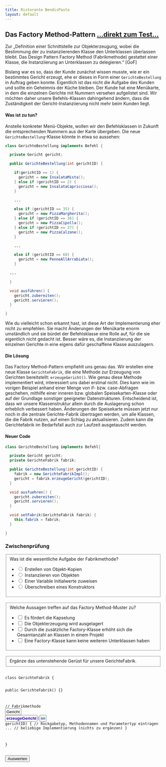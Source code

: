 ```yaml
---
title: Ristorante BendisPasta
layout: default
---
```


<h2>Das Factory Method-Pattern <a class="testjump" href="#factoryForm">...direkt zum Test...</a></h2>

<p class="note">
    Zur „Definition einer Schnittstelle zur Objekterzeugung, wobei die Bestimmung der zu instanziierenden Klasse den Unterklassen überlassen bleibt. Das Design Pattern Factory Method (Fabrikmethode) gestattet einer Klasse, die Instanziierung an Unterklassen zu delegieren.“ [GoF]
</p>

Bislang war es so, dass der Kunde zunächst wissen musste, wie er ein bestimmtes Gericht erzeugt, ehe er dieses in Form einer <code>GerichteBestellung</code> in Auftrag geben konnte. Eigentlich ist das nicht die Aufgabe des Kunden und sollte ein Geheimnis der Küche bleiben. Der Kunde hat eine Menükarte, in dem die einzelnen Gerichte mit Nummern versehen aufgelistet sind. Wir möchten daher unsere Befehls-Klassen dahingehend ändern, dass die Zuständigkeit der Gericht-Instanziierung nicht mehr beim Kunden liegt.

#### Was ist zu tun?

Anstelle konkreter Menü-Objekte, wollen wir den Befehlsklassen in Zukunft die entsprechenden Nummern aus der Karte übergeben. Die neue <code>GerichteBestellung</code>-Klasse könnte in etwa so aussehen:


```java
class GerichteBestellung implements Befehl {

  private Gericht gericht;

  public GerichteBestellung(int gerichtID) {

    if(gerichtID == 1) {
      gericht = new InsalataMista();
    } else if (gerichtID == 2) {
      gericht = new InsalataCapricciosa();
    }

    ...

    else if (gerichtID == 35) {
      gericht = new PizzaMargherita();
    } else if (gerichtID == 36) {
      gericht = new PizzaCipolla();
    } else if (gerichtID == 37) {
      gericht = new PizzaCalzone();
    }

    ...

    else if (gerichtID == 68) {
      gericht = new PenneAllArrabiata();
    }

  ...

  }

  void ausführen() {
    gericht.zubereiten();
    gericht.servieren();
  }

}
```

Wie du vielleicht schon erkannt hast, ist diese Art der Implementierung eher nicht zu empfehlen. Sie macht Änderungen der Menükarte enorm umständlich und sie bürdet der Befehlsklasse eine Rolle auf, für die sie eigentlich nicht gedacht ist. Besser wäre es, die Instanziierung der einzelnen Gerichte in eine eigens dafür geschaffene Klasse auszulagern.

#### Die Lösung

Das Factory Method-Pattern empfiehlt uns genau das. Wir erstellen eine neue Klasse <code>GerichteFabrik</code>, die eine Methode zur Erzeugung von Gerichten bereitstellt: <code>erzeugeGericht()</code>. Wie genau diese Methode implementiert wird, interessiert uns dabei erstmal nicht. Dies kann wie im vorigen Beispiel anhand einer Menge von if- bzw. case-Abfragen geschehen, mithilfe einer inneren bzw. globalen Speisekarten-Klasse oder auf der Grundlage sonstiger geeigneter Datenstrukturen. Entscheidend ist, dass wir unsere Klassenstruktur allein durch die Auslagerung schon erheblich verbessert haben. Änderungen der Speisekarte müssen jetzt nur noch in die zentrale Gerichte-Fabrik übertragen werden, um alle Klassen, die die Fabrik nutzen, auf einen Schlag zu aktualisieren. Zudem kann die Gerichtefabrik im Bedarfsfall auch zur Laufzeit ausgetauscht werden.

#### Neuer Code
```java
class GerichteBestellung implements Befehl{

  private Gericht gericht;
  private GerichteFabrik fabrik;

  public GerichteBestellung(int gerichtID) {
    fabrik = new GerichteFabrikImpl();
    gericht = fabrik.erzeugeGericht(gerichtID);
  }

  void ausfuehren() {
    gericht.zubereiten();
    gericht.servieren();
  }

  void setFabrik(GerichteFabrik fabrik) {
    this.fabrik = fabrik;
  }

}
```


<form id="factoryForm">
    <h3>Zwischenprüfung</h3>
    <fieldset>
        Was ist die wesentliche Aufgabe der Fabrikmethode?
        <ul>
            <li>
                <label>
                    <input type="radio" name="factoryA">
                    Erstellen von Objekt-Kopien
                </label>
            </li>
            <li>
                <label>
                    <input type="radio" name="factoryA">
                    Instanziieren von Objekten
                </label>
            </li>
            <li>
                <label>
                    <input type="radio" name="factoryA">
                    Einer Variable Initialwerte zuweisen
                </label>
            </li>
            <li>
                <label>
                    <input type="radio" name="factoryA">
                    Überschreiben eines Konstruktors
                </label>
            </li>
        </ul>
    </fieldset>
    <br/>
    <fieldset>
        Welche Aussagen treffen auf das Factory Method-Muster zu?
        <ul>
            <li>
                <label>
                    <input type="checkbox" name="factoryB1">
                    Es fördert die Kapselung
                </label>
            </li>
            <li>
                <label>
                    <input type="checkbox" name="factoryB2">
                    Die Objekterzeugung wird ausgelagert
                </label>
            </li>
            <li>
                <label>
                    <input type="checkbox" name="factoryB3">
                    Durch die zusätzliche Factory-Klasse erhöht sich die Gesamtanzahl an Klassen in einem Projekt
                </label>
            </li>
            <li>
                <label>
                    <input type="checkbox" name="factoryB4">
                    Eine Factory-Klasse kann keine weiteren Unterklassen haben
                </label>
            </li>
        </ul>
    </fieldset>
    <br/>
    <fieldset>
        Ergänze das untenstehende Gerüst für unsere GerichteFabrik.
    </fieldset>
    <pre><div class="code"><code>
class GerichteFabrik {

  public GerichteFabrik() {}

  // Fabrikmethode
  <input type="text" value="Gericht" style="width: 7ch;" name="factoryC1"> <input type="text" value="erzeugeGericht" style="width: 14ch;color: rgb(44,0,159);font-weight: bold;" name="factoryC2">(<input type="text" value="int" style="width: 3ch;color: rgb(0,85,153);font-weight: bold;" name="factoryC3"> gerichtID) { // Rückgabetyp, Methodennamen und Parametertyp eintragen
  ... // beliebige Implementierung (nichts zu ergänzen)
  }

}
    </code></div></pre>
    <button type="button" onclick="checkFactory()" id="factoryButton">Auswerten</button>&nbsp;&nbsp;&nbsp;&nbsp;<center id="factoryResult"></center>
</form>
